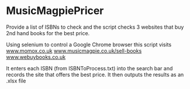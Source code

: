 # MusicMagpiePricer
Provide a list of ISBNs to check and the script checks 3 websites that buy 2nd hand books for the best price.

Using selenium to control a Google Chrome browser this script visits
www.momox.co.uk
www.musicmagpie.co.uk/sell-books
www.webuybooks.co.uk

It enters each ISBN (from ISBNToProcess.txt) into the search bar and records the site that offers the best price. 
It then outputs the results as an .xlsx file
